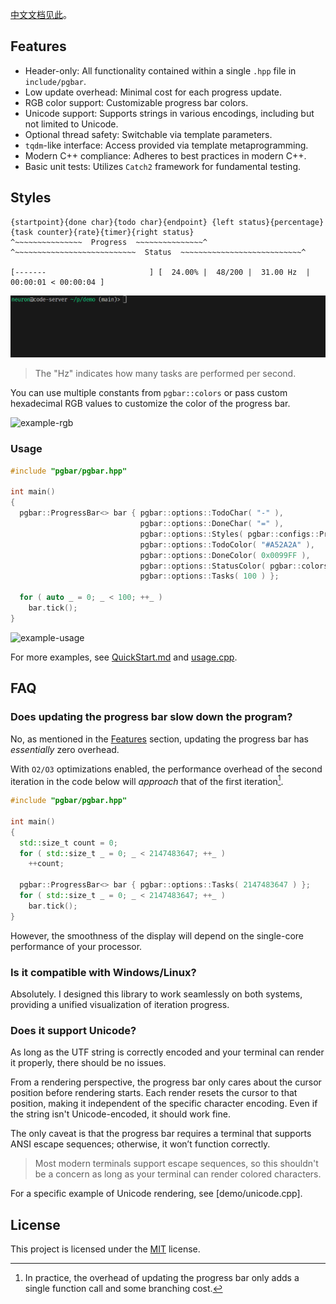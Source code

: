 [中文文档见此](README_zh.md)。

## Features
- Header-only: All functionality contained within a single `.hpp` file in `include/pgbar`.
- Low update overhead: Minimal cost for each progress update.
- RGB color support: Customizable progress bar colors.
- Unicode support: Supports strings in various encodings, including but not limited to Unicode.
- Optional thread safety: Switchable via template parameters.
- `tqdm`-like interface: Access provided via template metaprogramming.
- Modern C++ compliance: Adheres to best practices in modern C++.
- Basic unit tests: Utilizes `Catch2` framework for fundamental testing.

## Styles
```
{startpoint}{done char}{todo char}{endpoint} {left status}{percentage}{task counter}{rate}{timer}{right status}
^~~~~~~~~~~~~~~~  Progress  ~~~~~~~~~~~~~~~^ ^~~~~~~~~~~~~~~~~~~~~~~~~~~~  Status  ~~~~~~~~~~~~~~~~~~~~~~~~~~~^

[-------                       ] [  24.00% |  48/200 |  31.00 Hz  | 00:00:01 < 00:00:04 ]
```
![example-color](images/example_color.gif)

> The "Hz" indicates how many tasks are performed per second.

You can use multiple constants from `pgbar::colors` or pass custom hexadecimal RGB values to customize the color of the progress bar.

![example-rgb](images/example_rgb.gif)

### Usage
```cpp
#include "pgbar/pgbar.hpp"

int main()
{
  pgbar::ProgressBar<> bar { pgbar::options::TodoChar( "-" ),
                             pgbar::options::DoneChar( "=" ),
                             pgbar::options::Styles( pgbar::configs::Progress::Entire ),
                             pgbar::options::TodoColor( "#A52A2A" ),
                             pgbar::options::DoneColor( 0x0099FF ),
                             pgbar::options::StatusColor( pgbar::colors::Yellow ),
                             pgbar::options::Tasks( 100 ) };

  for ( auto _ = 0; _ < 100; ++_ )
    bar.tick();
}
```

![example-usage](images/example_usage.gif)

For more examples, see [QuickStart.md](QuickStart.md) and [usage.cpp](demo/usage.cpp).

## FAQ
### Does updating the progress bar slow down the program?
No, as mentioned in the [Features](#features) section, updating the progress bar has *essentially* zero overhead.

With `O2/O3` optimizations enabled, the performance overhead of the second iteration in the code below will *approach* that of the first iteration[^1].

[^1]: In practice, the overhead of updating the progress bar only adds a single function call and some branching cost.

```cpp
#include "pgbar/pgbar.hpp"

int main()
{
  std::size_t count = 0;
  for ( std::size_t _ = 0; _ < 2147483647; ++_ )
    ++count;

  pgbar::ProgressBar<> bar { pgbar::options::Tasks( 2147483647 ) };
  for ( std::size_t _ = 0; _ < 2147483647; ++_ )
    bar.tick();
}
```

However, the smoothness of the display will depend on the single-core performance of your processor.
### Is it compatible with Windows/Linux?
Absolutely. I designed this library to work seamlessly on both systems, providing a unified visualization of iteration progress.
### Does it support Unicode?
As long as the UTF string is correctly encoded and your terminal can render it properly, there should be no issues.

From a rendering perspective, the progress bar only cares about the cursor position before rendering starts. Each render resets the cursor to that position, making it independent of the specific character encoding. Even if the string isn't Unicode-encoded, it should work fine.

The only caveat is that the progress bar requires a terminal that supports ANSI escape sequences; otherwise, it won’t function correctly.

> Most modern terminals support escape sequences, so this shouldn't be a concern as long as your terminal can render colored characters.

For a specific example of Unicode rendering, see [demo/unicode.cpp].

## License
This project is licensed under the [MIT](LICENSE) license.
